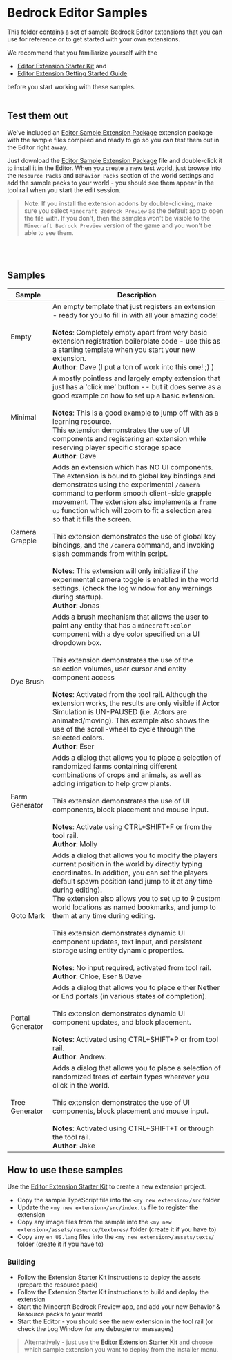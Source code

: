 # Bedrock Editor Samples

This folder contains a set of sample Bedrock Editor extensions that you can use for reference or to get started with your own extensions.

We recommend that you familiarize yourself with the
- [Editor Extension Starter Kit](https://github.com/Mojang/minecraft-editor-extension-starter-kit#readme) and
- [Editor Extension Getting Started Guide](https://github.com/Mojang/minecraft-editor-extension-starter-kit/tree/main/gettingStarted#readme)

before you start working with these samples.
<br>
<br>
## Test them out

We've included an [Editor Sample Extension Package](./editor-samples.mceditoraddon) extension package with the sample files compiled and ready to go so you can test them out in the Editor right away.

Just download the [Editor Sample Extension Package](./editor-samples.mceditoraddon) file and double-click it to install it in the Editor.
When you create a new test world, just browse into the `Resource Packs` and `Behavior Packs` section of the world settings and add the sample packs to your world - you should see them appear in the tool rail when you start the edit session.

> Note: If you install the extension addons by double-clicking, make sure you select `Minecraft Bedrock Preview` as the default app to open the file with.
If you don't, then the samples won't be visible to the `Minecraft Bedrock Preview` version of the game and you won't be able to see them.

<br>
<br>

## Samples

| Sample | Description |
|--------|-------------|
| Empty | An empty template that just registers an extension - ready for you to fill in with all your amazing code!<br><br>**Notes**: Completely empty apart from very basic extension registration boilerplate code - use this as a starting template when you start your new extension.<br>**Author**: Dave (I put a ton of work into this one! ;) ) |
| Minimal | A mostly pointless and largely empty extension that just has a 'click me' button -- but it does serve as a good example on how to set up a basic extension.<br><br>**Notes**: This is a good example to jump off with as a learning resource.<br>This extension demonstrates the use of UI components and registering an extension while reserving player specific storage space<br>**Author**: Dave |
| Camera Grapple | Adds an extension which has NO UI components.  The extension is bound to global key bindings and demonstrates using the experimental `/camera` command to perform smooth client-side grapple movement.  The extension also implements a `frame up` function which will zoom to fit a selection area so that it fills the screen.<br><br>This extension demonstrates the use of global key bindings, and the `/camera` command, and invoking slash commands from within script.<br><br>**Notes**: This extension will only initialize if the experimental camera toggle is enabled in the world settings. (check the log window for any warnings during startup).<br> **Author**: Jonas |
| Dye Brush | Adds a brush mechanism that allows the user to paint any entity that has a `minecraft:color` component with a dye color specified on a UI dropdown box.<br><br>This extension demonstrates the use of the selection volumes, user cursor and entity component access<br><br>**Notes**: Activated from the tool rail.  Although the extension works, the results are only visible if Actor Simulation is UN-PAUSED (i.e. Actors are animated/moving).  This example also shows the use of the scroll-wheel to cycle through the selected colors.<br>**Author**: Eser |
| Farm Generator | Adds a dialog that allows you to place a selection of randomized farms containing different combinations of crops and animals, as well as adding irrigation to help grow plants.<br><br>This extension demonstrates the use of UI components, block placement and mouse input.<br><br>**Notes**: Activate using CTRL+SHIFT+F or from the tool rail.<br>**Author**: Molly |
| Goto Mark | Adds a dialog that allows you to modify the players current position in the world by directly typing coordinates.  In addition, you can set the players default spawn position (and jump to it at any time during editing).<br>The extension also allows you to set up to 9 custom world locations as named bookmarks, and jump to them at any time during editing.<br><br> This extension demonstrates dynamic UI component updates, text input, and persistent storage using entity dynamic properties.<br><br>**Notes**: No input required, activated from tool rail.<br>**Author**: Chloe, Eser & Dave |
| Portal Generator | Adds a dialog that allows you to place either Nether or End portals (in various states of completion).<br><br>This extension demonstrates dynamic UI component updates, and block placement.<br><br>**Notes**: Activated using CTRL+SHIFT+P or from tool rail.<br>**Author**: Andrew. |
| Tree Generator | Adds a dialog that allows you to place a selection of randomized trees of certain types wherever you click in the world.<br><br>This extension demonstrates the use of UI components, block placement and mouse input.<br><br>**Notes**: Activated using CTRL+SHIFT+T or through the tool rail.<br>**Author**: Jake || | |


## How to use these samples

Use the [Editor Extension Starter Kit](https://github.com/Mojang/minecraft-editor-extension-starter-kit) to create a new extension project.
- Copy the sample TypeScript file into the `<my new extension>/src` folder
- Update the `<my new extension>/src/index.ts` file to register the extension
- Copy any image files from the sample into the `<my new extension>/assets/resource/textures/` folder (create it if you have to)
- Copy any `en_US.lang` files into the `<my new extension>/assets/texts/` folder (create it if you have to)

### Building
- Follow the Extension Starter Kit instructions to deploy the assets (prepare the resource pack)
- Follow the Extension Starter Kit instructions to build and deploy the extension
- Start the Minecraft Bedrock Preview app, and add your new Behavior & Resource packs to your world
- Start the Editor - you should see the new extension in the tool rail (or check the Log Window for any debug/error messages)

> Alternatively - just use the [Editor Extension Starter Kit](https://github.com/Mojang/minecraft-editor-extension-starter-kit#readme) and choose which sample extension you want to deploy from the installer menu.
